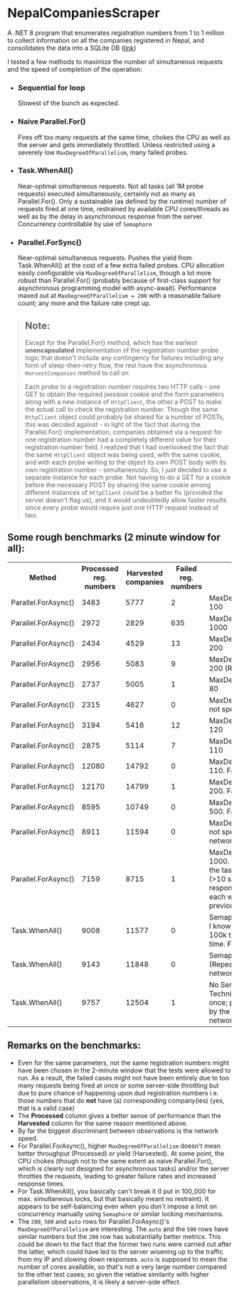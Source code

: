 # NepalCompaniesScraper

A .NET 8 program that enumerates registration numbers from 1 to 1 million to collect information on all the companies registered in Nepal, and consolidates the data into a SQLite DB ([link](https://application.ocr.gov.np/faces/CompanyDetails.jsp))

I tested a few methods to maximize the number of simultaneous requests and the speed of completion of the operation:
- ### Sequential for loop
   Slowest of the bunch as expected.
  
- ### Naive Parallel.For()
   Fires off too many requests at the same time, chokes the CPU as well as the server and gets immediately throttled. Unless restricted using a severely low `MaxDegreeOfParallelism`, many failed probes.
  
- ### Task.WhenAll()
  Near-optimal simultaneous requests. Not all tasks (all 1M probe requests) executed simultaneously, certainly not as many as Parallel.For(). Only a sustainable (as defined by the runtime) number of requests fired at one time, restrained by available CPU cores/threads as well as by the delay in asynchronous response from the server. Concurrency controllable by use of `Semaphore`
  
- ### Parallel.ForSync()
  Near-optimal simultaneous requests. Pushes the yield from Task.WhenAll() at the cost of a few extra failed probes. CPU allocation easily configurable via `MaxDegreeOfParallelism`, though a lot more robust than Parallel.For() (probably because of first-class support for asynchronous programming model with async-await). Performance maxed out at `MaxDegreeOfParallelism = 200` with a reasonable failure count; any more and the failure rate crept up.

> ## Note:
> Except for the Parallel.For() method, which has the earliest **unencapsulated** implementation of the registration number probe logic that doesn't include any contingency for failures including any form of sleep-then-retry flow, the rest have the asynchronous `HarvestCompanies` method to call on

> Each probe to a registration number requires two HTTP calls - one GET to obtain the required jsession cookie and the form parameters along with a new instance of `HttpClient`, the other a POST to make the actual call to check the registration number. Though the same `HttpClient` object could probably be shared for a number of POSTs, this was decided against - in light of the fact that during the Parallel.For() implementation, companies obtained via a request for one registration number had a completely different value for their registration number field. I realized that I had overlooked the fact that the same `HttpClient` object was being used, with the same cookie, and with each probe writing to the object its own POST body with its own registration number - simultaneously. So, I just decided to use a separate instance for each probe. Not having to do a GET for a cookie before the necessary POST by sharing the same cookie among different instances of `HttpClient` _could_ be a better fix (provided the server doesn't flag us), and it would undoubtedly allow faster results since every probe would require just one HTTP request instead of two.

## Some rough benchmarks (2 minute window for all):
<table>
  <th>Method</th>
  <th>Processed reg. numbers</th>
  <th>Harvested companies</th>
  <th>Failed reg. numbers</th>
  <th>Remarks</th>
  <tr>
    <td>Parallel.ForAsync()</td>
    <td>3483</td>
    <td>5777</td>
    <td>2</td>
    <td>MaxDegreeOfParallelism = 100</td>
  </tr>
  <tr>
    <td>Parallel.ForAsync()</td>
    <td>2972</td>
    <td>2829</td>
    <td>635</td>
    <td>MaxDegreeOfParallelism = 1000</td>
  </tr>
  <tr>
    <td>Parallel.ForAsync()</td>
    <td>2434</td>
    <td>4529</td>
    <td>13</td>
    <td>MaxDegreeOfParallelism = 200</td>
  </tr>
  <tr>
    <td>Parallel.ForAsync()</td>
    <td>2956</td>
    <td>5083</td>
    <td>9</td>
    <td>MaxDegreeOfParallelism = 200 (Repeat sample)
    </td>
  </tr>
  <tr>
    <td>Parallel.ForAsync()</td>
    <td>2737</td>
    <td>5005</td>
    <td>1</td>
    <td>MaxDegreeOfParallelism = 80</td>
  </tr>
  <tr>
    <td>Parallel.ForAsync()</td>
    <td>2315</td>
    <td>4627</td>
    <td>0</td>
    <td>MaxDegreeOfParallelism not specified (auto)</td>
  </tr>
  <tr>
    <td>Parallel.ForAsync()</td>
    <td>3194</td>
    <td>5416</td>
    <td>12</td>
    <td>MaxDegreeOfParallelism = 120</td>
  </tr>
  <tr>
    <td>Parallel.ForAsync()</td>
    <td>2875</td>
    <td>5114</td>
    <td>7</td>
    <td>MaxDegreeOfParallelism = 110</td>
  </tr>
  <tr>
    <td>Parallel.ForAsync()</td>
    <td>12080</td>
    <td>14792</td>
    <td>0</td>
    <td>MaxDegreeOfParallelism = 110. Faster network</td>
  </tr>
  <tr>
    <td>Parallel.ForAsync()</td>
    <td>12170</td>
    <td>14799</td>
    <td>1</td>
    <td>MaxDegreeOfParallelism = 200. Faster network</td>
  </tr>
  <tr>
    <td>Parallel.ForAsync()</td>
    <td>8595</td>
    <td>10749</td>
    <td>0</td>
    <td>MaxDegreeOfParallelism = 500. Faster network</td>
  </tr>
  <tr>
    <td>Parallel.ForAsync()</td>
    <td>8911</td>
    <td>11594</td>
    <td>0</td>
    <td>MaxDegreeOfParallelism not specified (auto). Faster network</td>
  </tr>
  <tr>
    <td>Parallel.ForAsync()</td>
    <td>7159</td>
    <td>8715</td>
    <td>1</td>
    <td>MaxDegreeOfParallelism = 1000. Faster network. Saw the tasks waiting long (>10 s) for the server's response for three times, each wait longer than the previous.</td>
  </tr>
  <tr>
    <td>Task.WhenAll()</td>
    <td>9008</td>
    <td>11577</td>
    <td>0</td>
    <td>SemaphoreSlim(100_000). I know, no sense in saying 100k tasks at the same time. Faster network</td>
  </tr>
  <tr>
    <td>Task.WhenAll()</td>
    <td>9143</td>
    <td>11848</td>
    <td>0</td>
    <td>SemaphoreSlim(100_000). (Repeat sample). Faster network</td>
  </tr>
  <tr>
    <td>Task.WhenAll()</td>
    <td>9757</td>
    <td>12504</td>
    <td>1</td>
    <td>No SemaphoreSlim. Technically, all tasks at once; practically, balanced by the runtime. Faster network</td>
  </tr>
</table>

## Remarks on the benchmarks:
- Even for the same parameters, not the same registration numbers might have been chosen in the 2-minute window that the tests were allowed to run. As a result, the failed cases might not have been entirely due to too many requests being fired at once or some server-side throttling but due to pure chance of happening upon dud registration numbers i.e. those numbers that do **not** have (a) corresponding company(ies) (yes, that is a valid case)
- The **Processed** column gives a better sense of performance than the **Harvested** column for the same reason mentioned above.
- By far the biggest discriminant between observations is the network speed.
- For Parallel.ForAsync(), higher `MaxDegreeOfParallelism` doesn't mean better throughput (Processed) _or_ yield (Harvested). At some point, the CPU chokes (though not to the same extent as naive Parallel.For(), which is clearly not designed for asynchronous tasks) and/or the server throttles the requests, leading to greater failure rates and increased response times.
- For Task.WhenAll(), you basically can't break it (I put in 100_000 for max. simultaneous locks, but that basically meant no restraint). It appears to be self-balancing even when you don't impose a limit on concurrency manually using `Semaphore` or similar locking mechanisms.
- The `200`, `500` and `auto` rows for Parallel.ForAsync()'s `MaxDegreeOfParallelism` are interesting. The `auto` and the `500` rows have similar numbers but the `200` row has substantially better metrics. This could be down to the fact that the former two runs were carried out after the latter, which could have led to the server wisening up to the traffic from my IP and slowing down responses. `auto` is supposed to mean the number of cores available, so that's not a very large number compared to the other test cases; so given the relative similarity with higher parallelism observations, it is likely a server-side effect.
